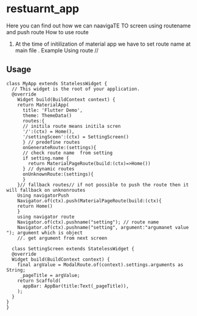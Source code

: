 # restuarnt_app

Here you can find out how we can naavigaTE TO screen using routename  and push route
How to use route 
1. At the time of initilization of material app we have to set route name at main file .
Example
Using route
//
## Usage

```
class MyApp extends StatelessWidget {
  // This widget is the root of your application.
  @override
    Widget build(BuildContext context) {
    return MaterialApp(
      title: 'Flutter Demo',
      theme: ThemeData()
      routes:{
      // initila route means initila scren
      '/':(ctx) = Home(),
      '/settingSceen':(ctx) = SettingScreen()
      } // predefine routes
      onGenerateRoute:(settings){
      // check route name  from setting
      if setting.name {
        return MaterialPageRoute(build:(ctx)=>Home())
      } // dynamic routes
      onUnknownRoute:(settings){
      }
    }// fallback routes// if not possible to push the route then it will fallback on unknonroutes 
    Using navigatorPush
    Navigator.of(ctx).push(MaterialPageRoute(build:(ctx){
    return Home()
    } 
    using navigator route
    Navigator.of(ctx).pushname("setting"); // route name
    Navigator.of(ctx).pushname("setting", argument:"argumanet value "); argument which is object
    //. get argument from next screen
   
  class SettingScreen extends StatelessWidget {
  @override
  Widget build(BuildContext context) {
    final argValue = ModalRoute.of(context).settings.arguments as String;
     _pageTitle = argValue;
    return Scaffold(
      appBar: AppBar(title:Text(_pageTitle)),
    );
  }
}
}
```
